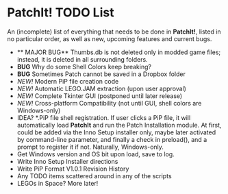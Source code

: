 PatchIt! TODO List
==================

An (incomplete) list of everything that needs to be done in **PatchIt!**, listed in no particular order, as well as new, upcoming features and current bugs.

* ** MAJOR BUG** Thumbs.db is not deleted only in modded game files; instead, it is deleted in all surrounding folders. 
* **BUG** Why do some Shell Colors keep breaking?
* **BUG** Sometimes Patch cannot be saved in a Dropbox folder
* *NEW!* Modern PiP file creation code
* *NEW!* Automatic LEGO.JAM extraction (upon user approval)
* *NEW!* Complete Tkinter GUI (postponed until later release)
* *NEW!* Cross-platform Compatibility (not until GUI, shell colors are Windows-only)
* IDEA? *.PiP file shell registration. If user clicks a PiP file, it will automatically load **PatchIt** and run the Patch Installation module.
At first, could be added via the Inno Setup installer only, maybe later activated by command-line parameter, and finally a check in preload(), and 
a prompt to register it if not. Naturally, Windows-only.
* Get Windows version and OS bit upon load, save to log.
* Write Inno Setup Installer directions
* Write PiP Format V1.0.1 Revision History
* Any TODO items scattered around in any of the scripts
* LEGOs in Space? More later!